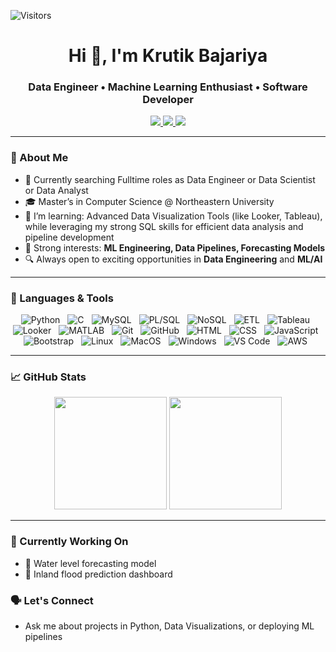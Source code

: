 ![Visitors](https://visitor-badge.laobi.icu/badge?page_id=bajariyakrutik.bajariyakrutik)

<h1 align="center">Hi 👋, I'm Krutik Bajariya</h1>
<h3 align="center">Data Engineer • Machine Learning Enthusiast • Software Developer</h3>

<p align="center">
  <a href="https://www.linkedin.com/in/krutikbajariya/">
    <img src="https://custom-icon-badges.demolab.com/badge/LinkedIn-0A66C2?logo=linkedin-white&logoColor=fff" />
  </a>
  <a href="mailto:krutikbajariya123@gmail.com">
    <img src="https://img.shields.io/badge/Gmail-%23E4405F.svg?style=flat-square&logo=gmail&logoColor=white" />
  </a>
  <a href="https://public.tableau.com/app/profile/krutik.bajariya/vizzes">
    <img src="https://custom-icon-badges.demolab.com/badge/Tableau-0176D3?logo=tableau&logoColor=fff"/>
  </a>
</p>

---

### 🚀 About Me

- 💼 Currently searching Fulltime roles as Data Engineer or Data Scientist or Data Analyst
- 🎓 Master’s in Computer Science @ Northeastern University
- 🌱 I’m learning: Advanced Data Visualization Tools (like Looker, Tableau), while leveraging my strong SQL skills for efficient data analysis and pipeline development
- 📌 Strong interests: **ML Engineering, Data Pipelines, Forecasting Models**
- 🔍 Always open to exciting opportunities in **Data Engineering** and **ML/AI**

---

### 🧰 Languages & Tools

<p align="center">

  <img src="https://img.shields.io/badge/Python-3776AB?logo=python&logoColor=white&style=flat-square" alt="Python" title="Python" style="margin-right: 8px;" />
  <img src="https://img.shields.io/badge/C-A8B9CC?logo=c&logoColor=black&style=flat-square" alt="C" title="C" style="margin-right: 8px;" />
  <img src="https://img.shields.io/badge/MySQL-4479A1?logo=mysql&logoColor=white&style=flat-square" alt="MySQL" title="MySQL" style="margin-right: 8px;" />
  <img src="https://img.shields.io/badge/PLSQL-%23E34F26.svg?logo=oracle&logoColor=white&style=flat-square" alt="PL/SQL" title="PL/SQL" style="margin-right: 8px;" />
  <img src="https://img.shields.io/badge/NoSQL-4DB33D?logo=mongodb&logoColor=white&style=flat-square" alt="NoSQL" title="NoSQL" style="margin-right: 8px;" />
  <img src="https://img.shields.io/badge/ETL-4B8BBE?logo=dataiku&logoColor=white&style=flat-square" alt="ETL" title="ETL" style="margin-right: 8px;" />
  <img src="https://img.shields.io/badge/Tableau-E97627?logo=tableau&logoColor=white&style=flat-square" alt="Tableau" title="Tableau" style="margin-right: 8px;" />
  <img src="https://img.shields.io/badge/Looker-4285F4?logo=looker&logoColor=white&style=flat-square" alt="Looker" title="Looker" style="margin-right: 8px;" />
  <img src="https://img.shields.io/badge/MATLAB-0076A8?logo=mathworks&logoColor=white&style=flat-square" alt="MATLAB" title="MATLAB" style="margin-right: 8px;" />
  <img src="https://img.shields.io/badge/Git-F05032?logo=git&logoColor=white&style=flat-square" alt="Git" title="Git" style="margin-right: 8px;" />
  <img src="https://img.shields.io/badge/GitHub-181717?logo=github&logoColor=white&style=flat-square" alt="GitHub" title="GitHub" style="margin-right: 8px;" />
  <img src="https://img.shields.io/badge/HTML5-E34F26?logo=html5&logoColor=white&style=flat-square" alt="HTML" title="HTML" style="margin-right: 8px;" />
  <img src="https://img.shields.io/badge/CSS3-1572B6?logo=css3&logoColor=white&style=flat-square" alt="CSS" title="CSS" style="margin-right: 8px;" />
  <img src="https://img.shields.io/badge/JavaScript-F7DF1E?logo=javascript&logoColor=black&style=flat-square" alt="JavaScript" title="JavaScript" style="margin-right: 8px;" />
  <img src="https://img.shields.io/badge/Bootstrap-7952B3?logo=bootstrap&logoColor=white&style=flat-square" alt="Bootstrap" title="Bootstrap" style="margin-right: 8px;" />
  <img src="https://img.shields.io/badge/Linux-FCC624?logo=linux&logoColor=black&style=flat-square" alt="Linux" title="Linux" style="margin-right: 8px;" />
  <img src="https://img.shields.io/badge/MacOS-000000?logo=apple&logoColor=white&style=flat-square" alt="MacOS" title="MacOS" style="margin-right: 8px;" />
  <img src="https://img.shields.io/badge/Windows-0078D6?logo=windows&logoColor=white&style=flat-square" alt="Windows" title="Windows" style="margin-right: 8px;" />
  <img src="https://img.shields.io/badge/VSCode-007ACC?logo=visualstudiocode&logoColor=white&style=flat-square" alt="VS Code" title="VS Code" style="margin-right: 8px;" />
  <img src="https://img.shields.io/badge/AWS-FF9900?logo=amazon-aws&logoColor=white&style=flat-square" alt="AWS" title="AWS" style="margin-right: 8px;" />

</p>


---

### 📈 GitHub Stats

<p align="center">
  <img src="https://github-readme-stats.vercel.app/api?username=bajariyakrutik&show_icons=true&theme=vue-dark" height="180"/>
  <img src="https://github-readme-stats.vercel.app/api/top-langs/?username=bajariyakrutik&layout=compact&theme=vue-dark" height="180"/>
</p>

---

### 🧠 Currently Working On
- 🚰 Water level forecasting model
- 🌊 Inland flood prediction dashboard

### 🗣️ Let's Connect
- Ask me about projects in Python, Data Visualizations, or deploying ML pipelines
